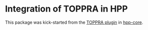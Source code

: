 # Integration of TOPPRA in HPP

This package was kick-started from the [TOPPRA plugin](https://github.com/humanoid-path-planner/hpp-core/tree/master/plugins) in [hpp-core](https://github.com/humanoid-path-planner/hpp-core).
